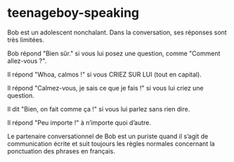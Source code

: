 # teenageboy-speaking

Bob est un adolescent nonchalant. Dans la conversation, ses réponses sont très limitées.

Bob répond "Bien sûr." si vous lui posez une question, comme "Comment allez-vous ?".

Il répond "Whoa, calmos !" si vous CRIEZ SUR LUI (tout en capital).

Il répond "Calmez-vous, je sais ce que je fais !" si vous lui criez une question.

Il dit "Bien, on fait comme ça !" si vous lui parlez sans rien dire.

Il répond "Peu importe !" à n’importe quoi d’autre.

Le partenaire conversationnel de Bob est un puriste quand il s’agit de communication écrite et suit toujours les règles normales concernant la ponctuation des phrases en français.